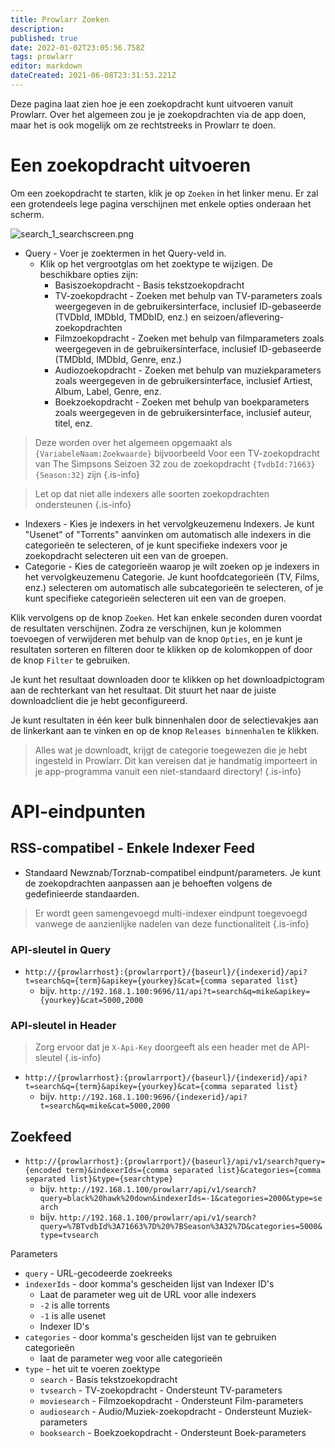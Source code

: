 ```yaml
---
title: Prowlarr Zoeken
description: 
published: true
date: 2022-01-02T23:05:56.758Z
tags: prowlarr
editor: markdown
dateCreated: 2021-06-08T23:31:53.221Z
---
```


Deze pagina laat zien hoe je een zoekopdracht kunt uitvoeren vanuit Prowlarr. Over het algemeen zou je je zoekopdrachten via de app doen, maar het is ook mogelijk om ze rechtstreeks in Prowlarr te doen.

# Een zoekopdracht uitvoeren

Om een zoekopdracht te starten, klik je op `Zoeken` in het linker menu. Er zal een grotendeels lege pagina verschijnen met enkele opties onderaan het scherm.

![search_1_searchscreen.png](/assets/prowlarr/search_1_searchscreen.png)

- Query - Voer je zoektermen in het Query-veld in.
  - Klik op het vergrootglas om het zoektype te wijzigen. De beschikbare opties zijn:
    - Basiszoekopdracht - Basis tekstzoekopdracht
    - TV-zoekopdracht - Zoeken met behulp van TV-parameters zoals weergegeven in de gebruikersinterface, inclusief ID-gebaseerde (TVDbId, IMDbId, TMDbID, enz.) en seizoen/aflevering-zoekopdrachten
    - Filmzoekopdracht - Zoeken met behulp van filmparameters zoals weergegeven in de gebruikersinterface, inclusief ID-gebaseerde (TMDbId, IMDbId, Genre, enz.)
    - Audiozoekopdracht - Zoeken met behulp van muziekparameters zoals weergegeven in de gebruikersinterface, inclusief Artiest, Album, Label, Genre, enz.
    - Boekzoekopdracht - Zoeken met behulp van boekparameters zoals weergegeven in de gebruikersinterface, inclusief auteur, titel, enz.

> Deze worden over het algemeen opgemaakt als `{VariabeleNaam:Zoekwaarde}` bijvoorbeeld Voor een TV-zoekopdracht van The Simpsons Seizoen 32 zou de zoekopdracht `{TvdbId:71663} {Season:32}` zijn
{.is-info}

> Let op dat niet alle indexers alle soorten zoekopdrachten ondersteunen {.is-info}

- Indexers - Kies je indexers in het vervolgkeuzemenu Indexers. Je kunt "Usenet" of "Torrents" aanvinken om automatisch alle indexers in die categorieën te selecteren, of je kunt specifieke indexers voor je zoekopdracht selecteren uit een van de groepen.
- Categorie - Kies de categorieën waarop je wilt zoeken op je indexers in het vervolgkeuzemenu Categorie. Je kunt hoofdcategorieën (TV, Films, enz.) selecteren om automatisch alle subcategorieën te selecteren, of je kunt specifieke categorieën selecteren uit een van de groepen.

Klik vervolgens op de knop `Zoeken`. Het kan enkele seconden duren voordat de resultaten verschijnen. Zodra ze verschijnen, kun je kolommen toevoegen of verwijderen met behulp van de knop `Opties`, en je kunt je resultaten sorteren en filteren door te klikken op de kolomkoppen of door de knop `Filter` te gebruiken.

Je kunt het resultaat downloaden door te klikken op het downloadpictogram aan de rechterkant van het resultaat. Dit stuurt het naar de juiste downloadclient die je hebt geconfigureerd.

Je kunt resultaten in één keer bulk binnenhalen door de selectievakjes aan de linkerkant aan te vinken en op de knop `Releases binnenhalen` te klikken.

> Alles wat je downloadt, krijgt de categorie toegewezen die je hebt ingesteld in Prowlarr. Dit kan vereisen dat je handmatig importeert in je app-programma vanuit een niet-standaard directory! {.is-info}

# API-eindpunten

## RSS-compatibel - Enkele Indexer Feed

- Standaard Newznab/Torznab-compatibel eindpunt/parameters. Je kunt de zoekopdrachten aanpassen aan je behoeften volgens de gedefinieerde standaarden.

> Er wordt geen samengevoegd multi-indexer eindpunt toegevoegd vanwege de aanzienlijke nadelen van deze functionaliteit {.is-info}

### API-sleutel in Query

- `http://{prowlarrhost}:{prowlarrport}/{baseurl}/{indexerid}/api?t=search&q={term}&apikey={yourkey}&cat={comma separated list}`
  - bijv. `http://192.168.1.100:9696/11/api?t=search&q=mike&apikey={yourkey}&cat=5000,2000`

### API-sleutel in Header

> Zorg ervoor dat je `X-Api-Key` doorgeeft als een header met de API-sleutel {.is-info}

- `http://{prowlarrhost}:{prowlarrport}/{baseurl}/{indexerid}/api?t=search&q={term}&apikey={yourkey}&cat={comma separated list}`
  - bijv. `http://192.168.1.100:9696/{indexerid}/api?t=search&q=mike&cat=5000,2000`

## Zoekfeed

- `http://{prowlarrhost}:{prowlarrport}/{baseurl}/api/v1/search?query={encoded term}&indexerIds={comma separated list}&categories={comma separated list}&type={searchtype}`
  - bijv. `http://192.168.1.100/prowlarr/api/v1/search?query=black%20hawk%20down&indexerIds=-1&categories=2000&type=search`
  - bijv. `http://192.168.1.100/prowlarr/api/v1/search?query=%7BTvdbId%3A71663%7D%20%7BSeason%3A32%7D&categories=5000&type=tvsearch`

Parameters

- `query` - URL-gecodeerde zoekreeks
- `indexerIds` - door komma's gescheiden lijst van Indexer ID's
  - Laat de parameter weg uit de URL voor alle indexers
  - `-2` is alle torrents
  - `-1` is alle usenet
  - Indexer ID's
- `categories` - door komma's gescheiden lijst van te gebruiken categorieën
  - laat de parameter weg voor alle categorieën
- `type` - het uit te voeren zoektype
  - `search` - Basis tekstzoekopdracht
  - `tvsearch` - TV-zoekopdracht - Ondersteunt TV-parameters
  - `moviesearch` - Filmzoekopdracht - Ondersteunt Film-parameters
  - `audiosearch` - Audio/Muziek-zoekopdracht - Ondersteunt Muziek-parameters
  - `booksearch` - Boekzoekopdracht - Ondersteunt Boek-parameters